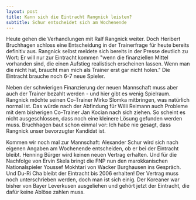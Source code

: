 ```yaml
---
layout: post
title: Kann sich die Eintracht Rangnick leisten?
subtitle: Schur entscheidet sich am Wochenende
---
```


Heute gehen die Verhandlungen mit Ralf Rangnick weiter. Doch Heribert Bruchhagen schloss eine Entscheidung in der Trainerfrage für heute bereits definitiv aus. Rangnick selbst meldete sich bereits in der Presse deutlich zu Wort: Er will nur zur Eintracht kommen "wenn die finanziellen Mittel vorhanden sind, die einen Aufstieg realistisch erscheinen lassen. Wenn man die nicht hat, braucht man mich als Trainer erst gar nicht holen." Die Eintracht brauche noch 6-7 neue Spieler. 

Neben der schwierigen Finanzierung der neuen Mannschaft muss aber auch der Trainer bezahlt werden - und hier gibt es wenig Spielraum. Rangnick möchte seinen Co-Trainer Mirko Slomka mitbringen, was natürlich normal ist. Das würde nach der Abfindung für Willi Reimann auch Probleme mit dem bisherigen Co-Trainer Jan Kocian nach sich ziehen. So scheint es nicht ausgeschlossen, dass noch eine kleinere Lösung gefunden werden muss. Bruchhagen baut schon einmal vor: Ich habe nie gesagt, dass Rangnick unser bevorzugter Kandidat ist.

Kommen wir noch mal zur Mannschaft: Alexander Schur wird sich nach eigenen Angaben am Wochenende entscheiden, ob er bei der Eintracht bleibt. Henning Bürger wird keinen neuen Vertrag erhalten. Und für die Nachfolge von Ervin Skela bringt die FNP nun den marokkanischen Nationalspieler Youssef Mokhtari von Wacker Burghausen ins Gespräch. Und Du-Ri Cha bleibt der Eintracht bis 2006 erhalten! Der Vertrag muss noch unterschrieben werden, doch man ist sich einig. Der Koreaner war bisher von Bayer Leverkusen ausgeliehen und gehört jetzt der Eintracht, die dafür keine Ablöse zahlen muss.
